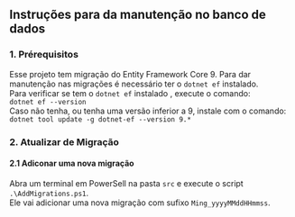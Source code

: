 ﻿
## Instruções para da manutenção no banco de dados

### 1. Prérequisitos 

Esse projeto tem migração do Entity Framework Core 9.
Para dar manutenção nas migrações é necessário ter o `dotnet ef` instalado. \
Para verificar se tem o `dotnet ef` instalado , execute o comando: \
`dotnet ef --version` \
Caso não tenha, ou tenha uma versão inferior a 9, instale com o comando: \
`dotnet tool update -g dotnet-ef --version 9.*` 

### 2. Atualizar de Migração

#### 2.1 Adiconar uma nova migração
Abra um terminal em PowerSell na pasta `src` e execute o script ` .\AddMigrations.ps1`. \
Ele vai adicionar uma nova migração com sufixo `Ming_yyyyMMddHHmmss`.

